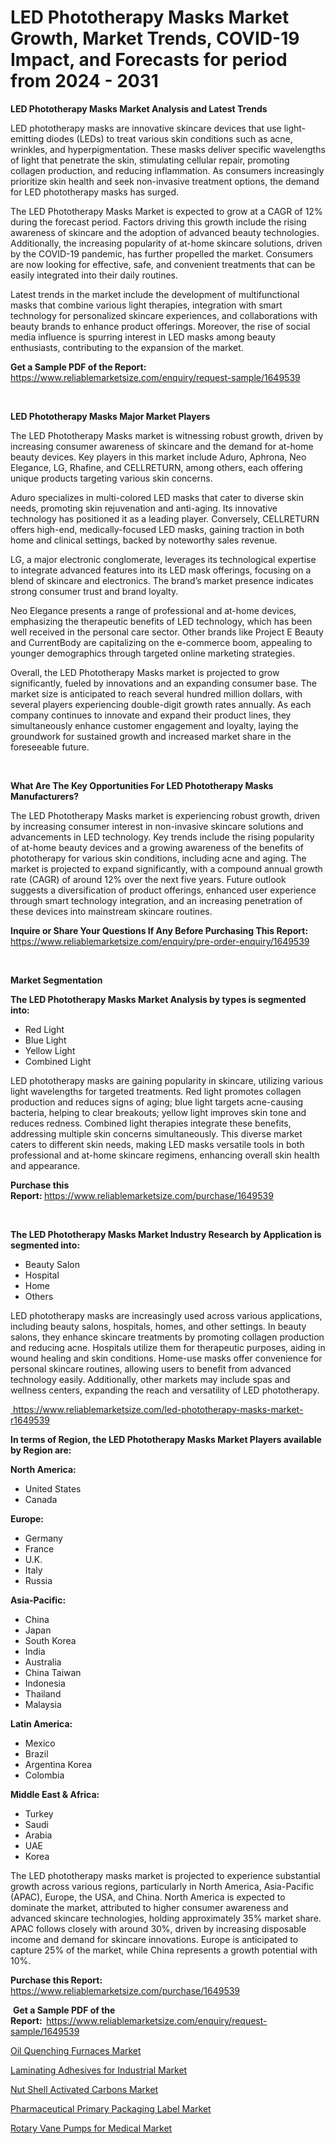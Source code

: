 <p><h1>LED Phototherapy Masks Market Growth, Market Trends, COVID-19 Impact, and Forecasts for period from 2024 - 2031</h1></p><p><strong>LED Phototherapy Masks Market Analysis and Latest Trends</strong></p>
<p><p>LED phototherapy masks are innovative skincare devices that use light-emitting diodes (LEDs) to treat various skin conditions such as acne, wrinkles, and hyperpigmentation. These masks deliver specific wavelengths of light that penetrate the skin, stimulating cellular repair, promoting collagen production, and reducing inflammation. As consumers increasingly prioritize skin health and seek non-invasive treatment options, the demand for LED phototherapy masks has surged.</p><p>The LED Phototherapy Masks Market is expected to grow at a CAGR of 12% during the forecast period. Factors driving this growth include the rising awareness of skincare and the adoption of advanced beauty technologies. Additionally, the increasing popularity of at-home skincare solutions, driven by the COVID-19 pandemic, has further propelled the market. Consumers are now looking for effective, safe, and convenient treatments that can be easily integrated into their daily routines.</p><p>Latest trends in the market include the development of multifunctional masks that combine various light therapies, integration with smart technology for personalized skincare experiences, and collaborations with beauty brands to enhance product offerings. Moreover, the rise of social media influence is spurring interest in LED masks among beauty enthusiasts, contributing to the expansion of the market.</p></p>
<p><strong>Get a Sample PDF of the Report:&nbsp;</strong> <a href="https://www.reliablemarketsize.com/enquiry/request-sample/1649539?utm_campaign=1175&utm_medium=2&utm_source=Github&utm_content=ia&utm_term=15102024&utm_id=led-phototherapy-masks">https://www.reliablemarketsize.com/enquiry/request-sample/1649539</a></p>
<p>&nbsp;</p>
<p><strong>LED Phototherapy Masks Major Market Players</strong></p>
<p><p>The LED Phototherapy Masks market is witnessing robust growth, driven by increasing consumer awareness of skincare and the demand for at-home beauty devices. Key players in this market include Aduro, Aphrona, Neo Elegance, LG, Rhafine, and CELLRETURN, among others, each offering unique products targeting various skin concerns.</p><p>Aduro specializes in multi-colored LED masks that cater to diverse skin needs, promoting skin rejuvenation and anti-aging. Its innovative technology has positioned it as a leading player. Conversely, CELLRETURN offers high-end, medically-focused LED masks, gaining traction in both home and clinical settings, backed by noteworthy sales revenue.</p><p>LG, a major electronic conglomerate, leverages its technological expertise to integrate advanced features into its LED mask offerings, focusing on a blend of skincare and electronics. The brand’s market presence indicates strong consumer trust and brand loyalty.</p><p>Neo Elegance presents a range of professional and at-home devices, emphasizing the therapeutic benefits of LED technology, which has been well received in the personal care sector. Other brands like Project E Beauty and CurrentBody are capitalizing on the e-commerce boom, appealing to younger demographics through targeted online marketing strategies.</p><p>Overall, the LED Phototherapy Masks market is projected to grow significantly, fueled by innovations and an expanding consumer base. The market size is anticipated to reach several hundred million dollars, with several players experiencing double-digit growth rates annually. As each company continues to innovate and expand their product lines, they simultaneously enhance customer engagement and loyalty, laying the groundwork for sustained growth and increased market share in the foreseeable future.</p></p>
<p>&nbsp;</p>
<p><strong>What Are The Key Opportunities For LED Phototherapy Masks Manufacturers?</strong></p>
<p><p>The LED Phototherapy Masks market is experiencing robust growth, driven by increasing consumer interest in non-invasive skincare solutions and advancements in LED technology. Key trends include the rising popularity of at-home beauty devices and a growing awareness of the benefits of phototherapy for various skin conditions, including acne and aging. The market is projected to expand significantly, with a compound annual growth rate (CAGR) of around 12% over the next five years. Future outlook suggests a diversification of product offerings, enhanced user experience through smart technology integration, and an increasing penetration of these devices into mainstream skincare routines.</p></p>
<p><strong>Inquire or Share Your Questions If Any Before Purchasing This Report:</strong> <a href="https://www.reliablemarketsize.com/enquiry/pre-order-enquiry/1649539?utm_campaign=1175&utm_medium=2&utm_source=Github&utm_content=ia&utm_term=15102024&utm_id=led-phototherapy-masks">https://www.reliablemarketsize.com/enquiry/pre-order-enquiry/1649539</a></p>
<p>&nbsp;</p>
<p><strong>Market Segmentation</strong></p>
<p><strong>The LED Phototherapy Masks Market Analysis by types is segmented into:</strong></p>
<p><ul><li>Red Light</li><li>Blue Light</li><li>Yellow Light</li><li>Combined Light</li></ul></p>
<p><p>LED phototherapy masks are gaining popularity in skincare, utilizing various light wavelengths for targeted treatments. Red light promotes collagen production and reduces signs of aging; blue light targets acne-causing bacteria, helping to clear breakouts; yellow light improves skin tone and reduces redness. Combined light therapies integrate these benefits, addressing multiple skin concerns simultaneously. This diverse market caters to different skin needs, making LED masks versatile tools in both professional and at-home skincare regimens, enhancing overall skin health and appearance.</p></p>
<p><strong>Purchase this Report:&nbsp;</strong><a href="https://www.reliablemarketsize.com/purchase/1649539?utm_campaign=1175&utm_medium=2&utm_source=Github&utm_content=ia&utm_term=15102024&utm_id=led-phototherapy-masks">https://www.reliablemarketsize.com/purchase/1649539</a></p>
<p>&nbsp;</p>
<p><strong>The LED Phototherapy Masks Market Industry Research by Application is segmented into:</strong></p>
<p><ul><li>Beauty Salon</li><li>Hospital</li><li>Home</li><li>Others</li></ul></p>
<p><p>LED phototherapy masks are increasingly used across various applications, including beauty salons, hospitals, homes, and other settings. In beauty salons, they enhance skincare treatments by promoting collagen production and reducing acne. Hospitals utilize them for therapeutic purposes, aiding in wound healing and skin conditions. Home-use masks offer convenience for personal skincare routines, allowing users to benefit from advanced technology easily. Additionally, other markets may include spas and wellness centers, expanding the reach and versatility of LED phototherapy.</p></p>
<p><a href="https://www.reliablemarketsize.com/led-phototherapy-masks-market-r1649539?utm_campaign=1175&utm_medium=2&utm_source=Github&utm_content=ia&utm_term=15102024&utm_id=led-phototherapy-masks">&nbsp;https://www.reliablemarketsize.com/led-phototherapy-masks-market-r1649539</a></p>
<p><strong>In terms of Region, the LED Phototherapy Masks Market Players available by Region are:</strong></p>
<p>
    <p> <strong> North America: </strong>
        <ul>
            <li>United States</li>
            <li>Canada</li>
        </ul>
        </p> 
    <p> <strong> Europe: </strong>
        <ul>
            <li>Germany</li>
            <li>France</li>
            <li>U.K.</li>
            <li>Italy</li>
            <li>Russia</li>
        </ul>
        </p> 
    <p> <strong> Asia-Pacific: </strong>
        <ul>
            <li>China</li>
            <li>Japan</li>
            <li>South Korea</li>
            <li>India</li>
            <li>Australia</li>
            <li>China Taiwan</li>
            <li>Indonesia</li>
            <li>Thailand</li>
            <li>Malaysia</li>
        </ul>
        </p> 
    <p> <strong> Latin America: </strong>
        <ul>
            <li>Mexico</li>
            <li>Brazil</li>
            <li>Argentina Korea</li>
            <li>Colombia</li>
        </ul>
        </p> 
    <p> <strong> Middle East & Africa: </strong>
        <ul>
            <li>Turkey</li>
            <li>Saudi</li>
            <li>Arabia</li>
            <li>UAE</li>
            <li>Korea</li>
        </ul>
    </p>
    </p>
<p><p>The LED phototherapy masks market is projected to experience substantial growth across various regions, particularly in North America, Asia-Pacific (APAC), Europe, the USA, and China. North America is expected to dominate the market, attributed to higher consumer awareness and advanced skincare technologies, holding approximately 35% market share. APAC follows closely with around 30%, driven by increasing disposable income and demand for skincare innovations. Europe is anticipated to capture 25% of the market, while China represents a growth potential with 10%.</p></p>
<p><strong>Purchase this Report: </strong><a href="https://www.reliablemarketsize.com/purchase/1649539?utm_campaign=1175&utm_medium=2&utm_source=Github&utm_content=ia&utm_term=15102024&utm_id=led-phototherapy-masks">https://www.reliablemarketsize.com/purchase/1649539</a></p>
<p>&nbsp;<strong>Get a Sample PDF of the Report:&nbsp;&nbsp;</strong><a href="https://www.reliablemarketsize.com/enquiry/request-sample/1649539?utm_campaign=1175&utm_medium=2&utm_source=Github&utm_content=ia&utm_term=15102024&utm_id=led-phototherapy-masks">https://www.reliablemarketsize.com/enquiry/request-sample/1649539</a></p>
<p><strong></strong></p>
<p><p><a href="https://www.linkedin.com/pulse/oil-quenching-furnaces-market-trends-detailed-study-its-tz6pe?trk=public_post_embed_feed-article-content&utm_campaign=1175&utm_medium=2&utm_source=Github&utm_content=ia&utm_term=15102024&utm_id=led-phototherapy-masks">Oil Quenching Furnaces Market</a></p><p><a href="https://github.com/thorburnr6sr/Market-Research-Report-List-1/blob/main/laminating-adhesives-for-industrial-market.md?utm_campaign=1175&utm_medium=2&utm_source=Github&utm_content=ia&utm_term=15102024&utm_id=led-phototherapy-masks">Laminating Adhesives for Industrial Market</a></p><p><a href="https://www.linkedin.com/pulse/market-dynamics-future-trends-global-nut-shell-activated-carbons-s6wye?utm_campaign=1175&utm_medium=2&utm_source=Github&utm_content=ia&utm_term=15102024&utm_id=led-phototherapy-masks">Nut Shell Activated Carbons Market</a></p><p><a href="https://github.com/janeengrenong0/Market-Research-Report-List-1/blob/main/pharmaceutical-primary-packaging-label-market.md?utm_campaign=1175&utm_medium=2&utm_source=Github&utm_content=ia&utm_term=15102024&utm_id=led-phototherapy-masks">Pharmaceutical Primary Packaging Label Market</a></p><p><a href="https://www.linkedin.com/pulse/global-rotary-vane-pumps-medical-market-focus-product-type-single-stage-2bnue?utm_campaign=1175&utm_medium=2&utm_source=Github&utm_content=ia&utm_term=15102024&utm_id=led-phototherapy-masks">Rotary Vane Pumps for Medical Market</a></p></p>